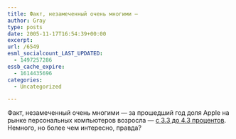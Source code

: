 ```yaml
---
title: Факт, незамеченный очень многими —
author: Gray
type: posts
date: 2005-11-17T16:54:39+00:00
excerpt:
url: /6549
esml_socialcount_LAST_UPDATED:
  - 1497257286
essb_cache_expire:
  - 1614435696
categories:
  - Uncategorized

---
```








Факт, незамеченный очень многими &#8212; за прошедший год доля Apple на рынке персональных компьютеров возросла &#8212; <a href="http://blog.clickz.com/archives/051117-102223.html" target="_blank">с 3.3 до 4.3 процентов</a>.  
Немного, но более чем интересно, правда?